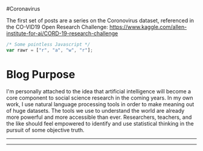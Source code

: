 #Coronavirus

The first set of posts are a series on the Coronovirus dataset, referenced in the CO-VID19 Open Research Challenge: https://www.kaggle.com/allen-institute-for-ai/CORD-19-research-challenge

```javascript
/* Some pointless Javascript */
var rawr = ["r", "a", "w", "r"];
```

# Blog Purpose

I'm personally attached to the idea that artificial intelligence will become a core component to social science research in the coming years. In my own work, I use natural language processing tools in order to make meaning out of huge datasets. The tools we use to understand the world are already more powerful and more accessible than ever. Researchers, teachers, and the like should feel empowered to identify and use statistical thinking in the pursuit of some objective truth. 

----
****
